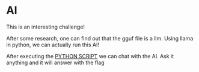 # AI

This is an interesting challenge!

After some research, one can find out that the gguf file is a llm. Using llama in python, we can actually run this AI!

After executing the [PYTHON SCRIPT](https://github.com/QWERTZexe/THAINNOS-hacking-challenge-2025-documentation/blob/main/Kraftwerke/AI/ai.py) we can chat with the AI. Ask it anything and it will answer with the flag